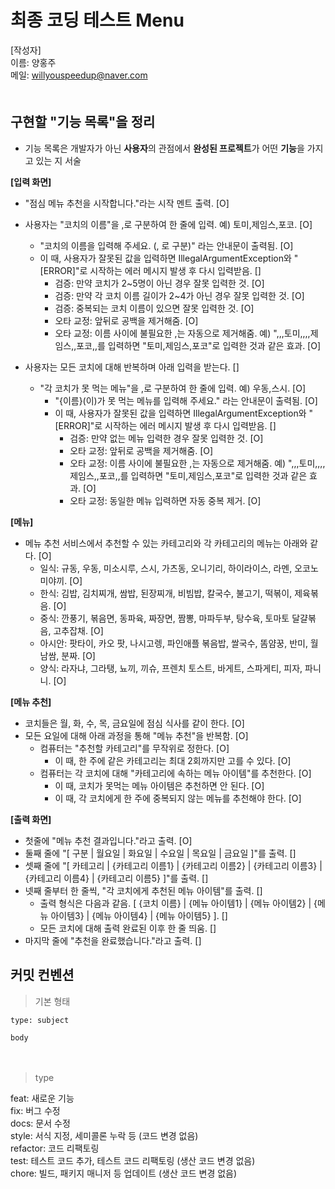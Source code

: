 # 최종 코딩 테스트 Menu

[작성자]　   
이름: 양홍주   
메일: willyouspeedup@naver.com　   
　   

## 구현할 "기능 목록"을 정리
- 기능 목록은 개발자가 아닌 **사용자**의 관점에서 **완성된 프로젝트**가 어떤 **기능**을 가지고 있는 지 서술


**[입력 화면]**　 
- "점심 메뉴 추천을 시작합니다."라는 시작 멘트 출력.  [O]
- 사용자는 "코치의 이름"을 ,로 구분하여 한 줄에 입력. 예) 토미,제임스,포코.  [O]
    - "코치의 이름을 입력해 주세요. (, 로 구분)" 라는 안내문이 출력됨.  [O]
    - 이 때, 사용자가 잘못된 값을 입력하면 IllegalArgumentException와  "[ERROR]"로 시작하는 에러 메시지 발생 후 다시 입력받음.  []
        - 검증: 만약 코치가 2~5명이 아닌 경우 잘못 입력한 것.  [O]
        - 검증: 만약 각 코치 이름 길이가 2~4가 아닌 경우 잘못 입력한 것.  [O]
        - 검증: 중복되는 코치 이름이 있으면 잘못 입력한 것.  [O]
        - 오타 교정: 앞뒤로 공백을 제거해줌.  [O]
        - 오타 교정: 이름 사이에 불필요한 ,는 자동으로 제거해줌. 예) ",,,토미,,,,제임스,,포코,,를 입력하면 "토미,제임스,포코"로 입력한 것과 같은 효과.  [O]

- 사용자는 모든 코치에 대해 반복하며 아래 입력을 받는다.  []
    - "각 코치가 못 먹는 메뉴"을 ,로 구분하여 한 줄에 입력. 예) 우동,스시.  [O]
        - "{이름}(이)가 못 먹는 메뉴를 입력해 주세요." 라는 안내문이 출력됨.  [O]
        - 이 때, 사용자가 잘못된 값을 입력하면 IllegalArgumentException와  "[ERROR]"로 시작하는 에러 메시지 발생 후 다시 입력받음.  []
            - 검증: 만약 없는 메뉴 입력한 경우 잘못 입력한 것.  [O]
            - 오타 교정: 앞뒤로 공백을 제거해줌.  [O]
            - 오타 교정: 이름 사이에 불필요한 ,는 자동으로 제거해줌. 예) ",,,토미,,,,제임스,,포코,,를 입력하면 "토미,제임스,포코"로 입력한 것과 같은 효과.  [O]
            - 오타 교정: 동일한 메뉴 입력하면 자동 중복 제거.  [O]
　   


**[메뉴]**
- 메뉴 추천 서비스에서 추천할 수 있는 카테고리와 각 카테고리의 메뉴는 아래와 같다.  [O]
    - 일식: 규동, 우동, 미소시루, 스시, 가츠동, 오니기리, 하이라이스, 라멘, 오코노미야끼.  [O]
    - 한식: 김밥, 김치찌개, 쌈밥, 된장찌개, 비빔밥, 칼국수, 불고기, 떡볶이, 제육볶음.  [O]
    - 중식: 깐풍기, 볶음면, 동파육, 짜장면, 짬뽕, 마파두부, 탕수육, 토마토 달걀볶음, 고추잡채.  [O]
    - 아시안: 팟타이, 카오 팟, 나시고렝, 파인애플 볶음밥, 쌀국수, 똠얌꿍, 반미, 월남쌈, 분짜.  [O]
    - 양식: 라자냐, 그라탱, 뇨끼, 끼슈, 프렌치 토스트, 바게트, 스파게티, 피자, 파니니.  [O]



**[메뉴 추천]**
- 코치들은 월, 화, 수, 목, 금요일에 점심 식사를 같이 한다.  [O]
- 모든 요일에 대해 아래 과정을 통해 "메뉴 추천"을 반복함.  [O]
    - 컴퓨터는 "추천할 카테고리"를 무작위로 정한다.  [O]
        - 이 때, 한 주에 같은 카테고리는 최대 2회까지만 고를 수 있다.  [O]
    - 컴퓨터는 각 코치에 대해 "카테고리에 속하는 메뉴 아이템"를 추천한다.  [O]
        - 이 때, 코치가 못먹는 메뉴 아이템은 추천하면 안 된다.  [O]
        - 이 때, 각 코치에게 한 주에 중복되지 않는 메뉴를 추천해야 한다.  [O]



**[출력 화면]**
- 첫줄에 "메뉴 추천 결과입니다."라고 출력.  [O]
- 둘째 줄에 "[ 구분 | 월요일 | 화요일 | 수요일 | 목요일 | 금요일 ]"를 출력.  []
- 셋째 줄에 "[ 카테고리 | {카테고리 이름1} | {카테고리 이름2} | {카테고리 이름3} | {카테고리 이름4} | {카테고리 이름5} ]"를 출력.  []
- 넷째 줄부터 한 줄씩, "각 코치에게 추천된 메뉴 아이템"를 출력.  []
    - 출력 형식은 다음과 같음. [ {코치 이름} | {메뉴 아이템1} | {메뉴 아이템2} | {메뉴 아이템3} | {메뉴 아이템4} | {메뉴 아이템5} ].  []
    - 모든 코치에 대해 출력 완료된 이후 한 줄 띄움.  []
- 마지막 줄에 "추천을 완료했습니다."라고 출력.  []


## 커밋 컨벤션

> 기본 형태
~~~
type: subject

body
~~~
　   
> type

feat: 새로운 기능　   
fix: 버그 수정　   
docs: 문서 수정　   
style: 서식 지정, 세미콜론 누락 등 (코드 변경 없음)　   
refactor: 코드 리팩토링　   
test: 테스트 코드 추가, 테스트 코드 리팩토링 (생산 코드 변경 없음)　   
chore: 빌드, 패키지 매니저 등 업데이트  (생산 코드 변경 없음)　   
　   
